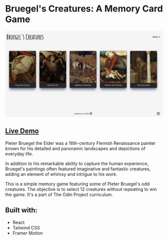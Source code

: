 # Bruegel's Creatures: A Memory Card Game

![Preview](preview.png)

## [Live Demo](https://memory-game-nine-plum.vercel.app/)

Pieter Bruegel the Elder was a 16th-century Flemish Renaissance painter known for his detailed and panoramic landscapes and depictions of everyday life.

In addition to his remarkable ability to capture the human experience, Bruegel's paintings often featured imaginative and fantastic creatures, adding an element of whimsy and intrigue to his work.

This is a simple memory game featuring some of Pieter Bruegel's odd creatures. The objective is to select 12 creatures without repeating to win the game. It's a part of The Odin Project curriculum.

## Built with:

- React
- Tailwind CSS
- Framer Motion
